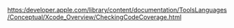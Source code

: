[https:/developer.apple.com/library/content/documentation/ToolsLanguages/Conceptual/Xcode\_Overview/CheckingCodeCoverage.html](https:/developer.apple.com/library/content/documentation/ToolsLanguages/Conceptual/Xcode_Overview/CheckingCodeCoverage.html "CheckingCodeCoverage")



